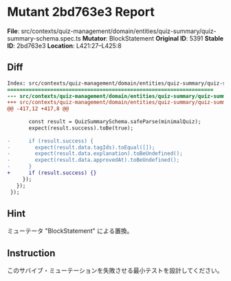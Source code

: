 # Mutant 2bd763e3 Report

**File**: src/contexts/quiz-management/domain/entities/quiz-summary/quiz-summary-schema.spec.ts
**Mutator**: BlockStatement
**Original ID**: 5391
**Stable ID**: 2bd763e3
**Location**: L421:27–L425:8

## Diff

```diff
Index: src/contexts/quiz-management/domain/entities/quiz-summary/quiz-summary-schema.spec.ts
===================================================================
--- src/contexts/quiz-management/domain/entities/quiz-summary/quiz-summary-schema.spec.ts	original
+++ src/contexts/quiz-management/domain/entities/quiz-summary/quiz-summary-schema.spec.ts	mutated #5391
@@ -417,12 +417,8 @@
 
       const result = QuizSummarySchema.safeParse(minimalQuiz);
       expect(result.success).toBe(true);
 
-      if (result.success) {
-        expect(result.data.tagIds).toEqual([]);
-        expect(result.data.explanation).toBeUndefined();
-        expect(result.data.approvedAt).toBeUndefined();
-      }
+      if (result.success) {}
     });
   });
 });
```

## Hint

ミューテータ "BlockStatement" による置換。

## Instruction

このサバイブ・ミューテーションを失敗させる最小テストを設計してください。
